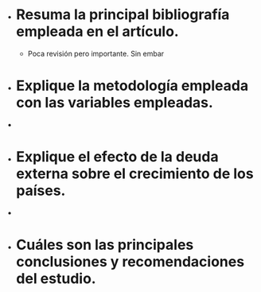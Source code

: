 - # Resuma la principal bibliografía empleada en el artículo.
	- Poca revisión pero importante. Sin embar
- # Explique la metodología empleada con las variables empleadas.
-
- # Explique el efecto de la deuda externa sobre el crecimiento de los países.
-
- # Cuáles son las principales conclusiones y recomendaciones del estudio.